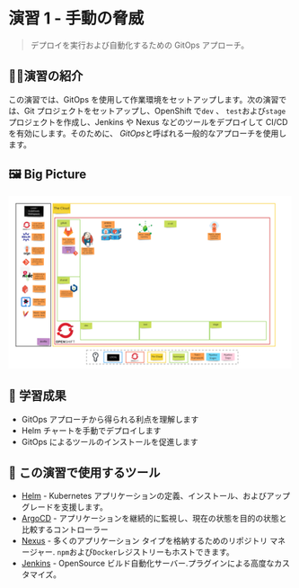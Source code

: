 # 演習 1 - 手動の脅威

> デプロイを実行および自動化するための GitOps アプローチ。

## 👨‍🍳演習の紹介

この演習では、GitOps を使用して作業環境をセットアップします。次の演習では、Git プロジェクトをセットアップし、OpenShift で`dev` 、 `test`および`stage`プロジェクトを作成し、Jenkins や Nexus などのツールをデプロイして CI/CD を有効にします。そのために、 *GitOps*と呼ばれる一般的なアプローチを使用します。

## 🖼️ Big Picture

![big-picture-tools](images/big-picture-tools.jpg)

## 🔮 学習成果

- GitOps アプローチから得られる利点を理解します
- Helm チャートを手動でデプロイします
- GitOps によるツールのインストールを促進します

## 🔨 この演習で使用するツール

- <span style="color:blue;"><a href="https://helm.sh/">Helm</a></span> - Kubernetes アプリケーションの定義、インストール、およびアップグレードを支援します。
- <span style="color:blue;"><a href="https://argoproj.github.io/argo-cd/">ArgoCD</a></span> - アプリケーションを継続的に監視し、現在の状態を目的の状態と比較するコントローラー
- <span style="color:blue;"><a href="https://www.sonatype.com/nexus-repository-sonatype">Nexus</a></span> - 多くのアプリケーション タイプを格納するためのリポジトリ マネージャー. `npm`および`Docker`レジストリーもホストできます。
- <span style="color:blue;"><a href="https://jenkins.io/">Jenkins</a></span> - OpenSource ビルド自動化サーバー.プラグインによる高度なカスタマイズ。
